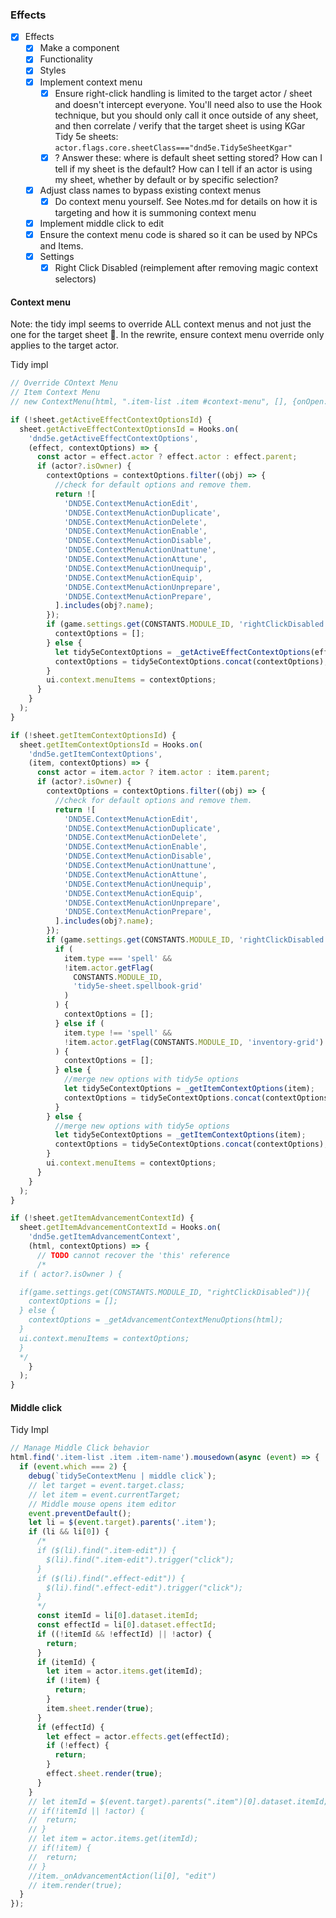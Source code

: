 
### Effects

- [x] Effects
  - [x] Make a component
  - [x] Functionality
  - [x] Styles
  - [x] Implement context menu
    - [x] Ensure right-click handling is limited to the target actor / sheet and doesn't intercept everyone. You'll need also to use the Hook technique, but you should only call it once outside of any sheet, and then correlate / verify that the target sheet is using KGar Tidy 5e sheets: `actor.flags.core.sheetClass==="dnd5e.Tidy5eSheetKgar"`
    - [x] ? Answer these: where is default sheet setting stored? How can I tell if my sheet is the default? How can I tell if an actor is using my sheet, whether by default or by specific selection?
  - [x] Adjust class names to bypass existing context menus
    - [x] Do context menu yourself. See Notes.md for details on how it is targeting and how it is summoning context menu
  - [x] Implement middle click to edit
  - [x] Ensure the context menu code is shared so it can be used by NPCs and Items.
  - [x] Settings
    - [x] Right Click Disabled (reimplement after removing magic context selectors)

#### Context menu

Note: the tidy impl seems to override ALL context menus and not just the one for the target sheet 🤔. In the rewrite, ensure context menu override only applies to the target actor.

Tidy impl

```js
// Override COntext Menu
// Item Context Menu
// new ContextMenu(html, ".item-list .item #context-menu", [], {onOpen: sheet._onItemContext.bind(sheet)});

if (!sheet.getActiveEffectContextOptionsId) {
  sheet.getActiveEffectContextOptionsId = Hooks.on(
    'dnd5e.getActiveEffectContextOptions',
    (effect, contextOptions) => {
      const actor = effect.actor ? effect.actor : effect.parent;
      if (actor?.isOwner) {
        contextOptions = contextOptions.filter((obj) => {
          //check for default options and remove them.
          return ![
            'DND5E.ContextMenuActionEdit',
            'DND5E.ContextMenuActionDuplicate',
            'DND5E.ContextMenuActionDelete',
            'DND5E.ContextMenuActionEnable',
            'DND5E.ContextMenuActionDisable',
            'DND5E.ContextMenuActionUnattune',
            'DND5E.ContextMenuActionAttune',
            'DND5E.ContextMenuActionUnequip',
            'DND5E.ContextMenuActionEquip',
            'DND5E.ContextMenuActionUnprepare',
            'DND5E.ContextMenuActionPrepare',
          ].includes(obj?.name);
        });
        if (game.settings.get(CONSTANTS.MODULE_ID, 'rightClickDisabled')) {
          contextOptions = [];
        } else {
          let tidy5eContextOptions = _getActiveEffectContextOptions(effect);
          contextOptions = tidy5eContextOptions.concat(contextOptions);
        }
        ui.context.menuItems = contextOptions;
      }
    }
  );
}

if (!sheet.getItemContextOptionsId) {
  sheet.getItemContextOptionsId = Hooks.on(
    'dnd5e.getItemContextOptions',
    (item, contextOptions) => {
      const actor = item.actor ? item.actor : item.parent;
      if (actor?.isOwner) {
        contextOptions = contextOptions.filter((obj) => {
          //check for default options and remove them.
          return ![
            'DND5E.ContextMenuActionEdit',
            'DND5E.ContextMenuActionDuplicate',
            'DND5E.ContextMenuActionDelete',
            'DND5E.ContextMenuActionEnable',
            'DND5E.ContextMenuActionDisable',
            'DND5E.ContextMenuActionUnattune',
            'DND5E.ContextMenuActionAttune',
            'DND5E.ContextMenuActionUnequip',
            'DND5E.ContextMenuActionEquip',
            'DND5E.ContextMenuActionUnprepare',
            'DND5E.ContextMenuActionPrepare',
          ].includes(obj?.name);
        });
        if (game.settings.get(CONSTANTS.MODULE_ID, 'rightClickDisabled')) {
          if (
            item.type === 'spell' &&
            !item.actor.getFlag(
              CONSTANTS.MODULE_ID,
              'tidy5e-sheet.spellbook-grid'
            )
          ) {
            contextOptions = [];
          } else if (
            item.type !== 'spell' &&
            !item.actor.getFlag(CONSTANTS.MODULE_ID, 'inventory-grid')
          ) {
            contextOptions = [];
          } else {
            //merge new options with tidy5e options
            let tidy5eContextOptions = _getItemContextOptions(item);
            contextOptions = tidy5eContextOptions.concat(contextOptions);
          }
        } else {
          //merge new options with tidy5e options
          let tidy5eContextOptions = _getItemContextOptions(item);
          contextOptions = tidy5eContextOptions.concat(contextOptions);
        }
        ui.context.menuItems = contextOptions;
      }
    }
  );
}

if (!sheet.getItemAdvancementContextId) {
  sheet.getItemAdvancementContextId = Hooks.on(
    'dnd5e.getItemAdvancementContext',
    (html, contextOptions) => {
      // TODO cannot recover the 'this' reference
      /*
  if ( actor?.isOwner ) {

  if(game.settings.get(CONSTANTS.MODULE_ID, "rightClickDisabled")){
    contextOptions = [];
  } else {
    contextOptions = _getAdvancementContextMenuOptions(html);
  }
  ui.context.menuItems = contextOptions;
  }
  */
    }
  );
}
```

#### Middle click

Tidy Impl

```js
// Manage Middle Click behavior
html.find('.item-list .item .item-name').mousedown(async (event) => {
  if (event.which === 2) {
    debug(`tidy5eContextMenu | middle click`);
    // let target = event.target.class;
    // let item = event.currentTarget;
    // Middle mouse opens item editor
    event.preventDefault();
    let li = $(event.target).parents('.item');
    if (li && li[0]) {
      /*
      if ($(li).find(".item-edit")) {
        $(li).find(".item-edit").trigger("click");
      }
      if ($(li).find(".effect-edit")) {
        $(li).find(".effect-edit").trigger("click");
      }
      */
      const itemId = li[0].dataset.itemId;
      const effectId = li[0].dataset.effectId;
      if ((!itemId && !effectId) || !actor) {
        return;
      }
      if (itemId) {
        let item = actor.items.get(itemId);
        if (!item) {
          return;
        }
        item.sheet.render(true);
      }
      if (effectId) {
        let effect = actor.effects.get(effectId);
        if (!effect) {
          return;
        }
        effect.sheet.render(true);
      }
    }
    // let itemId = $(event.target).parents(".item")[0].dataset.itemId;
    // if(!itemId || !actor) {
    // 	return;
    // }
    // let item = actor.items.get(itemId);
    // if(!item) {
    // 	return;
    // }
    //item._onAdvancementAction(li[0], "edit")
    // item.render(true);
  }
});
```
